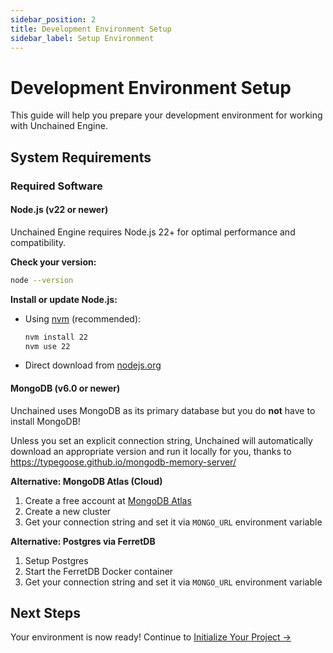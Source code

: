 ```yaml
---
sidebar_position: 2
title: Development Environment Setup
sidebar_label: Setup Environment
---
```


# Development Environment Setup

This guide will help you prepare your development environment for working with Unchained Engine.

## System Requirements

### Required Software

#### Node.js (v22 or newer)
Unchained Engine requires Node.js 22+ for optimal performance and compatibility.

**Check your version:**
```bash
node --version
```

**Install or update Node.js:**
- Using [nvm](https://github.com/nvm-sh/nvm) (recommended):
  ```bash
  nvm install 22
  nvm use 22
  ```
- Direct download from [nodejs.org](https://nodejs.org/)

#### MongoDB (v6.0 or newer)
Unchained uses MongoDB as its primary database but you do **not** have to install MongoDB!

Unless you set an explicit connection string, Unchained will automatically download an appropriate version and run it locally for you, thanks to https://typegoose.github.io/mongodb-memory-server/

**Alternative: MongoDB Atlas (Cloud)**
1. Create a free account at [MongoDB Atlas](https://www.mongodb.com/cloud/atlas)
2. Create a new cluster
3. Get your connection string and set it via `MONGO_URL` environment variable

**Alternative: Postgres via FerretDB**
1. Setup Postgres
2. Start the FerretDB Docker container
3. Get your connection string and set it via `MONGO_URL` environment variable

## Next Steps

Your environment is now ready! Continue to [Initialize Your Project →](./initialize-project)